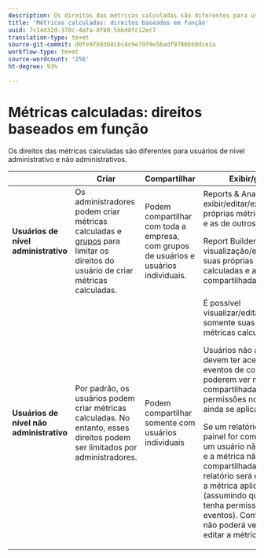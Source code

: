 ```yaml
---
description: Os direitos das métricas calculadas são diferentes para usuários de nível administrativo e não administrativos.
title: 'Métricas calculadas: direitos baseados em função'
uuid: 7c14d32d-370c-4afa-8f80-5bbd8fc12ec7
translation-type: tm+mt
source-git-commit: d0fe97b9368cbc4c9e79f9e56adf9786b58dce1a
workflow-type: tm+mt
source-wordcount: '256'
ht-degree: 93%

---
```



# Métricas calculadas: direitos baseados em função

Os direitos das métricas calculadas são diferentes para usuários de nível administrativo e não administrativos.

<table id="table_13F72FD90C964B86BD4B51E6F51ED292"> 
 <thead> 
  <tr> 
   <th colname="col1" class="entry"> </th> 
   <th colname="col02" class="entry"> Criar </th> 
   <th colname="col2" class="entry"> Compartilhar </th> 
   <th colname="col3" class="entry"> Exibir/gerenciar </th> 
   <th colname="col4" class="entry"> Aprovar </th> 
   <th colname="col5" class="entry"> Aplicar </th> 
  </tr> 
 </thead>
 <tbody> 
  <tr> 
   <td colname="col1"> <b>Usuários de nível administrativo</b> </td> 
   <td colname="col02"> Os administradores podem criar métricas calculadas e <a href="https://docs.adobe.com/content/help/pt-BR/analytics/admin/user-product-management/user-groups/groups.html"  >grupos</a> para limitar os direitos do usuário de criar métricas calculadas. </td> 
   <td colname="col2"> Podem compartilhar com toda a empresa, com grupos de usuários e usuários individuais. </td> 
   <td colname="col3"> <span class="keyword"> Reports &amp; Analytics</span>: podem exibir/editar/excluir/etc. suas próprias métricas calculadas e as de outros usuários. <p> <span class="keyword"> Report Builder  </span>: Pode visualização/editar/excluir/etc. suas próprias métricas calculadas e aquelas compartilhadas com ela. </p> </td> 
   <td colname="col4"> Podem aprovar métricas calculadas como canônicas. </td> 
   <td colname="col5"> Podem aplicar métricas calculadas em toda a organização. </td> 
  </tr> 
  <tr> 
   <td colname="col1"> <b>Usuários de nível não administrativo</b> </td> 
   <td colname="col02"> Por padrão, os usuários podem criar métricas calculadas. No entanto, esses direitos podem ser limitados por administradores. </td> 
   <td colname="col2"> Podem compartilhar somente com usuários individuais </td> 
   <td colname="col3"> É possível visualizar/editar/excluir/etc. somente suas próprias métricas calculadas. <p>Usuários não administrativos devem ter acesso a todos os eventos de componente para poderem ver métricas compartilhadas (as permissões no Admin Console ainda se aplicam). </p> <p>Se um relatório agendado ou painel for compartilhado com um usuário não administrativo e a métrica não estiver compartilhada com ele, o relatório será executado com a métrica aplicada (assumindo que o usuário tenha permissões para exibir eventos). Contudo, o usuário não poderá ver a definição ou editar a métrica. </p> </td> 
   <td colname="col4"> Só podem utilizar métricas calculadas aprovadas; não podem marcar métricas como aprovadas. </td> 
   <td colname="col5"> Podem aplicar suas próprias métricas calculadas e segmentos que foram compartilhados com eles. </td> 
  </tr> 
 </tbody> 
</table>

